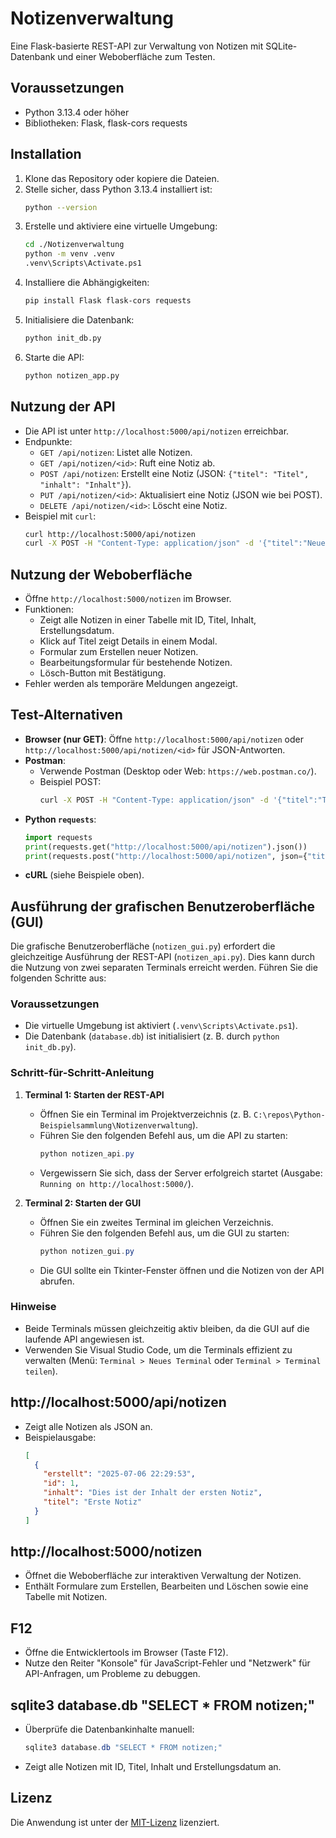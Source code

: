 # Notizenverwaltung

Eine Flask-basierte REST-API zur Verwaltung von Notizen mit SQLite-Datenbank und einer Weboberfläche zum Testen.

## Voraussetzungen
- Python 3.13.4 oder höher
- Bibliotheken: Flask, flask-cors requests

## Installation
1. Klone das Repository oder kopiere die Dateien.
2. Stelle sicher, dass Python 3.13.4 installiert ist:
   ```bash
   python --version
   ```
3. Erstelle und aktiviere eine virtuelle Umgebung:
   ```bash
   cd ./Notizenverwaltung
   python -m venv .venv
   .venv\Scripts\Activate.ps1
   ```
4. Installiere die Abhängigkeiten:
   ```bash
   pip install Flask flask-cors requests
   ```
5. Initialisiere die Datenbank:
   ```bash
   python init_db.py
   ```
6. Starte die API:
   ```bash
   python notizen_app.py
   ```

## Nutzung der API
- Die API ist unter `http://localhost:5000/api/notizen` erreichbar.
- Endpunkte:
  - `GET /api/notizen`: Listet alle Notizen.
  - `GET /api/notizen/<id>`: Ruft eine Notiz ab.
  - `POST /api/notizen`: Erstellt eine Notiz (JSON: `{"titel": "Titel", "inhalt": "Inhalt"}`).
  - `PUT /api/notizen/<id>`: Aktualisiert eine Notiz (JSON wie bei POST).
  - `DELETE /api/notizen/<id>`: Löscht eine Notiz.
- Beispiel mit `curl`:
  ```bash
  curl http://localhost:5000/api/notizen
  curl -X POST -H "Content-Type: application/json" -d '{"titel":"Neue Notiz","inhalt":"Test"}' http://localhost:5000/api/notizen
  ```

## Nutzung der Weboberfläche
- Öffne `http://localhost:5000/notizen` im Browser.
- Funktionen:
  - Zeigt alle Notizen in einer Tabelle mit ID, Titel, Inhalt, Erstellungsdatum.
  - Klick auf Titel zeigt Details in einem Modal.
  - Formular zum Erstellen neuer Notizen.
  - Bearbeitungsformular für bestehende Notizen.
  - Lösch-Button mit Bestätigung.
- Fehler werden als temporäre Meldungen angezeigt.

## Test-Alternativen
- **Browser (nur GET)**: Öffne `http://localhost:5000/api/notizen` oder `http://localhost:5000/api/notizen/<id>` für JSON-Antworten.
- **Postman**:
  - Verwende Postman (Desktop oder Web: `https://web.postman.co/`).
  - Beispiel POST:
    ```bash
    curl -X POST -H "Content-Type: application/json" -d '{"titel":"Test","inhalt":"Hallo"}' http://localhost:5000/api/notizen
    ```
- **Python `requests`**:
  ```python
  import requests
  print(requests.get("http://localhost:5000/api/notizen").json())
  print(requests.post("http://localhost:5000/api/notizen", json={"titel": "Test", "inhalt": "Hallo"}).json())
  ```
- **cURL** (siehe Beispiele oben).

## Ausführung der grafischen Benutzeroberfläche (GUI)
Die grafische Benutzeroberfläche (`notizen_gui.py`) erfordert die gleichzeitige Ausführung der REST-API (`notizen_api.py`). Dies kann durch die Nutzung von zwei separaten Terminals erreicht werden. Führen Sie die folgenden Schritte aus:

### Voraussetzungen
- Die virtuelle Umgebung ist aktiviert (`.venv\Scripts\Activate.ps1`).
- Die Datenbank (`database.db`) ist initialisiert (z. B. durch `python init_db.py`).

### Schritt-für-Schritt-Anleitung
1. **Terminal 1: Starten der REST-API**
   - Öffnen Sie ein Terminal im Projektverzeichnis (z. B. `C:\repos\Python-Beispielsammlung\Notizenverwaltung`).
   - Führen Sie den folgenden Befehl aus, um die API zu starten:
     ```powershell
     python notizen_api.py
     ```
   - Vergewissern Sie sich, dass der Server erfolgreich startet (Ausgabe: `Running on http://localhost:5000/`).

2. **Terminal 2: Starten der GUI**
   - Öffnen Sie ein zweites Terminal im gleichen Verzeichnis.
   - Führen Sie den folgenden Befehl aus, um die GUI zu starten:
     ```powershell
     python notizen_gui.py
     ```
   - Die GUI sollte ein Tkinter-Fenster öffnen und die Notizen von der API abrufen.

### Hinweise
- Beide Terminals müssen gleichzeitig aktiv bleiben, da die GUI auf die laufende API angewiesen ist.
- Verwenden Sie Visual Studio Code, um die Terminals effizient zu verwalten (Menü: `Terminal > Neues Terminal` oder `Terminal > Terminal teilen`).

## http://localhost:5000/api/notizen
- Zeigt alle Notizen als JSON an.
- Beispielausgabe:
  ```json
  [
    {
      "erstellt": "2025-07-06 22:29:53",
      "id": 1,
      "inhalt": "Dies ist der Inhalt der ersten Notiz",
      "titel": "Erste Notiz"
    }
  ]
  ```

## http://localhost:5000/notizen
- Öffnet die Weboberfläche zur interaktiven Verwaltung der Notizen.
- Enthält Formulare zum Erstellen, Bearbeiten und Löschen sowie eine Tabelle mit Notizen.

## F12
- Öffne die Entwicklertools im Browser (Taste F12).
- Nutze den Reiter "Konsole" für JavaScript-Fehler und "Netzwerk" für API-Anfragen, um Probleme zu debuggen.

## sqlite3 database.db "SELECT * FROM notizen;"
- Überprüfe die Datenbankinhalte manuell:
  ```powershell
  sqlite3 database.db "SELECT * FROM notizen;"
  ```
- Zeigt alle Notizen mit ID, Titel, Inhalt und Erstellungsdatum an.

## Lizenz
Die Anwendung ist unter der [MIT-Lizenz](../LICENSE) lizenziert.